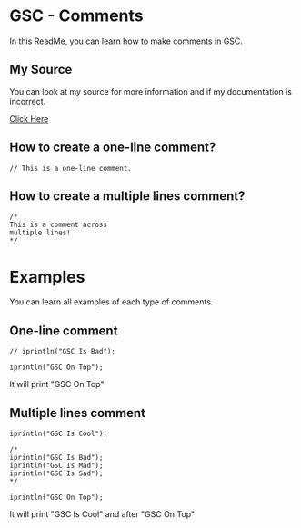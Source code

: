 # GSC - Comments

In this ReadMe, you can learn how to make comments in GSC.

## My Source

You can look at my source for more information and if my documentation is incorrect.

[Click Here](https://plutonium.pw/fr/docs/modding/gsc/how-to-gsc/)


## How to create a one-line comment?

```gsc
// This is a one-line comment.
```

## How to create a multiple lines comment?

```gsc
/*
This is a comment across
multiple lines!
*/
```

# Examples

You can learn all examples of each type of comments.

## One-line comment

```gsc
// iprintln("GSC Is Bad");

iprintln("GSC On Top");
```

It will print "GSC On Top"

## Multiple lines comment

```gsc
iprintln("GSC Is Cool");

/*
iprintln("GSC Is Bad");
iprintln("GSC Is Mad");
iprintln("GSC Is Sad");
*/

iprintln("GSC On Top");
```

It will print "GSC Is Cool" and after "GSC On Top"